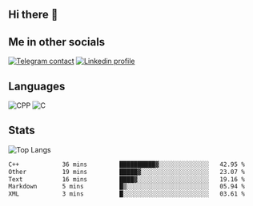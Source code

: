 ## Hi there 👋

## Me in other socials
[![Telegram contact][telegram_badge]][telegram_link]
[![Linkedin profile][linkedin_badge]][linkedin_link]
<!-- [![My CV][CV]][CV_path] -->

## Languages
![CPP](https://img.shields.io/badge/-C++-000?&logo=c%2B%2B)
![C](https://img.shields.io/badge/-C-000?&logo=c)


## Stats
![Top Langs](https://github-readme-stats.vercel.app/api/top-langs/?username=Winlogon-exe&size_weight=0.5&count_weight=0.5&bg_color=000000&title_color=ffffff&text_color=ffffff)

<!--START_SECTION:waka-->

```txt
C++            36 mins         ██████████▓░░░░░░░░░░░░░░   42.95 %
Other          19 mins         █████▓░░░░░░░░░░░░░░░░░░░   23.07 %
Text           16 mins         ████▓░░░░░░░░░░░░░░░░░░░░   19.16 %
Markdown       5 mins          █▒░░░░░░░░░░░░░░░░░░░░░░░   05.94 %
XML            3 mins          █░░░░░░░░░░░░░░░░░░░░░░░░   03.61 %
```

<!--END_SECTION:waka-->

<!-- [CV_path]: path
[CV]: https://img.shields.io/badge/CV-D3182A?style=for-the-badge&logoColor=white -->

[telegram_link]: https://t.me/winlogon_exe
[telegram_badge]: https://img.shields.io/badge/Telegram-000?style=for-the-badge&logo=telegram&logoColor=white

[linkedin_link]: https://www.linkedin.com/in/winlogon/
[linkedin_badge]: https://img.shields.io/badge/LinkedIn-000?style=for-the-badge&logo=linkedin&logoColor=white



